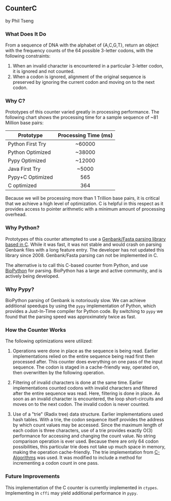 ## CounterC
by Phil Tseng

### What Does It Do
From a sequence of DNA with the alphabet of {A,C,G,T}, return an object with the frequency counts of the 64 possible 3-letter codons, with the following constraints:

1. When an invalid character is encountered in a particular 3-letter codon, it is ignored and not counted.
2. When a codon is ignored, alignment of the original sequence is preserved by ignoring the current codon and moving on to the next codon.

### Why C?
Prototypes of this counter varied greatly in processing performance.  The following chart shows the processing time for a sample sequence of ~81 Million base pairs:

|  Prototype        |  Processing Time (ms) |
|-------------------|:---------------------:|
|  Python First Try |  ~60000               |
|  Python Optimized |  ~38000               |
|  Pypy Optimized   |  ~12000               |
|  Java First Try   |  ~5000                |
|  Pypy+C Optimized |   565					|
|  C optimized      |   364                 |

Because we will be processing more than 1 Trillion base pairs, it is critical that we achieve a high level of optimization.  C is helpful in this respect as it provides access to pointer arithmetic with a minimum amount of processing overhead.

### Why Python?
Prototypes of this counter attempted to use a [Genbank/Fasta parsing library based in C](http://www.biomedcentral.com/1471-2105/9/321).  While it was fast, it was not stable and would crash on parsing Genbank files with a long feature entry.  The developer has not updated this library since 2008.  Genbank/Fasta parsing can not be implemented in C.

The alternative is to call this C-based counter from Python, and use [BioPython](http://biopython.org) for parsing.  BioPython has a large and active community, and is actively being developed.  

### Why Pypy?
BioPython parsing of Genbank is notoriously slow.  We can achieve additional speedups by using the `pypy` implementation of Python, which provides a Just-In-Time compiler for Python code.  By switching to `pypy` we found that the parsing speed was approximately twice as fast.

### How the Counter Works
The following optimizations were utilized:

1. Operations were done in place as the sequence is being read.  Earlier implementations relied on the entire sequence being read first then processed after.  This counter does everything on one pass of the input sequence.  The codon is staged in a cache-friendly way, operated on, then overwritten by the following operation.

2. Filtering of invalid characters is done at the same time.  Earlier implementations counted codons with invalid characters and filtered after the entire sequence was read.  Here, filtering is done in place.  As soon as an invalid character is encountered, the loop short-circuits and moves on to the next codon.  The invalid codon is never counted.

3. Use of a "trie" (Radix tree) data structure.  Earlier implementations used hash tables.  With a trie, the codon sequence itself provides the address by which count values may be accessed.  Since the maximum length of each codon is three characters, use of a trie provides exactly O(3) performance for accessing and changing the count value.  No string comparison operation is ever used.  Because there are only 64 codon possibilities, this particular trie does not take up much space in memory, making the operation cache-friendly.  The trie implementation from [C-Algorithms](http://c-algorithms.sourceforge.net) was used.  It was modified to include a method for incrementing a codon count in one pass.  

### Future Improvements

This implementation of the C counter is currently implemented in `ctypes`.  Implementing in `cffi` may yield additional performance in `pypy`.